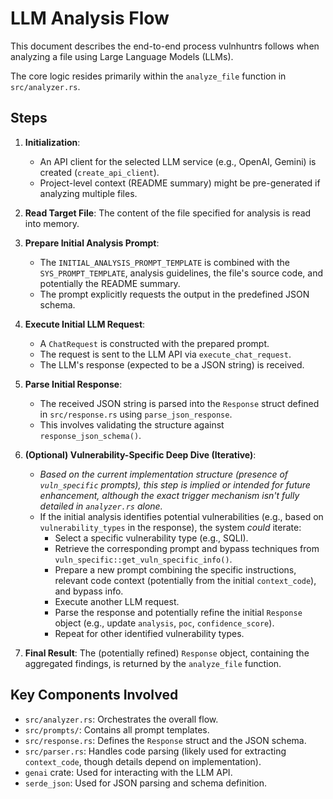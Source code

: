 # LLM Analysis Flow

This document describes the end-to-end process vulnhuntrs follows when analyzing a file using Large Language Models (LLMs).

The core logic resides primarily within the `analyze_file` function in `src/analyzer.rs`.

## Steps

1.  **Initialization**:
    *   An API client for the selected LLM service (e.g., OpenAI, Gemini) is created (`create_api_client`).
    *   Project-level context (README summary) might be pre-generated if analyzing multiple files.

2.  **Read Target File**: The content of the file specified for analysis is read into memory.

3.  **Prepare Initial Analysis Prompt**:
    *   The `INITIAL_ANALYSIS_PROMPT_TEMPLATE` is combined with the `SYS_PROMPT_TEMPLATE`, analysis guidelines, the file's source code, and potentially the README summary.
    *   The prompt explicitly requests the output in the predefined JSON schema.

4.  **Execute Initial LLM Request**:
    *   A `ChatRequest` is constructed with the prepared prompt.
    *   The request is sent to the LLM API via `execute_chat_request`.
    *   The LLM's response (expected to be a JSON string) is received.

5.  **Parse Initial Response**:
    *   The received JSON string is parsed into the `Response` struct defined in `src/response.rs` using `parse_json_response`.
    *   This involves validating the structure against `response_json_schema()`.

6.  **(Optional) Vulnerability-Specific Deep Dive (Iterative)**:
    *   *Based on the current implementation structure (presence of `vuln_specific` prompts), this step is implied or intended for future enhancement, although the exact trigger mechanism isn't fully detailed in `analyzer.rs` alone.*
    *   If the initial analysis identifies potential vulnerabilities (e.g., based on `vulnerability_types` in the response), the system *could* iterate:
        *   Select a specific vulnerability type (e.g., SQLI).
        *   Retrieve the corresponding prompt and bypass techniques from `vuln_specific::get_vuln_specific_info()`.
        *   Prepare a new prompt combining the specific instructions, relevant code context (potentially from the initial `context_code`), and bypass info.
        *   Execute another LLM request.
        *   Parse the response and potentially refine the initial `Response` object (e.g., update `analysis`, `poc`, `confidence_score`).
        *   Repeat for other identified vulnerability types.

7.  **Final Result**: The (potentially refined) `Response` object, containing the aggregated findings, is returned by the `analyze_file` function.

## Key Components Involved

-   `src/analyzer.rs`: Orchestrates the overall flow.
-   `src/prompts/`: Contains all prompt templates.
-   `src/response.rs`: Defines the `Response` struct and the JSON schema.
-   `src/parser.rs`: Handles code parsing (likely used for extracting `context_code`, though details depend on implementation).
-   `genai` crate: Used for interacting with the LLM API.
-   `serde_json`: Used for JSON parsing and schema definition.
